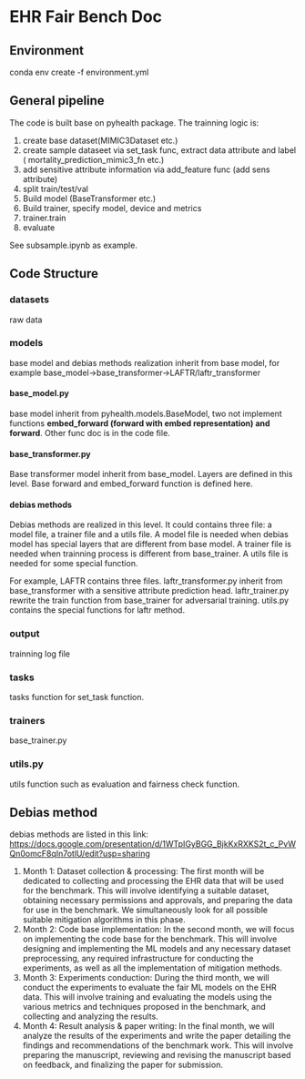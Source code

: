 # EHR Fair Bench Doc
## Environment
conda env create -f environment.yml

## General pipeline
The code is built base on pyhealth package. The trainning logic is:
1. create base dataset(MIMIC3Dataset etc.) 
2. create sample dataseet via set_task func, extract data attribute and label ( mortality_prediction_mimic3_fn etc.)
3. add sensitive attribute information via add_feature func (add sens attribute)
4. split train/test/val
5. Build model (BaseTransformer etc.)
6. Build trainer, specify model, device and metrics
7. trainer.train
8. evaluate

See subsample.ipynb as example.


## Code Structure
### datasets
raw data
### models
base model and debias methods realization inherit from base model, for example
base_model->base_transformer->LAFTR/laftr_transformer
#### base_model.py
base model inherit from pyhealth.models.BaseModel, two not implement functions **embed_forward (forward with embed representation) and forward**. Other func doc is in the code file.
#### base_transformer.py
Base transformer model inherit from base_model. Layers are defined in this level. Base forward and embed_forward function is defined here.

#### debias methods
Debias methods are realized in this level. It could contains three file: a model file, a trainer file and a utils file. A model file is needed when debias model has special layers that are different from base model. A trainer file is needed when trainning process is different from base_trainer. A utils file is needed for some special function.

For example, LAFTR contains three files. laftr_transformer.py inherit from base_transformer with a sensitive attribute prediction head. laftr_trainer.py rewrite the train function from base_trainer for adversarial training. utils.py contains the special functions for laftr method.


### output
trainning log file

### tasks
tasks function for set_task function.

### trainers
base_trainer.py

### utils.py
utils function such as evaluation and fairness check function.

## Debias method
debias methods are listed in this link: https://docs.google.com/presentation/d/1WTpIGyBGG_BjkKxRXKS2t_c_PvWQn0omcF8qIn7otlU/edit?usp=sharing

1. Month 1: Dataset collection \& processing: The first month will be dedicated to collecting and processing the EHR data that will be used for the benchmark. This will involve identifying a suitable dataset, obtaining necessary permissions and approvals, and preparing the data for use in the benchmark. We simultaneously look for all possible suitable mitigation algorithms in this phase.
2. Month 2: Code base implementation: In the second month, we will focus on implementing the code base for the benchmark. This will involve designing and implementing the ML models and any necessary dataset preprocessing, any required infrastructure for conducting the experiments, as well as all the implementation of mitigation methods. 
3. Month 3: Experiments conduction: During the third month, we will conduct the experiments to evaluate the fair ML models on the EHR data. This will involve training and evaluating the models using the various metrics and techniques proposed in the benchmark, and collecting and analyzing the results.
4. Month 4: Result analysis \& paper writing: In the final month, we will analyze the results of the experiments and write the paper detailing the findings and recommendations of the benchmark work. This will involve preparing the manuscript, reviewing and revising the manuscript based on feedback, and finalizing the paper for submission.
